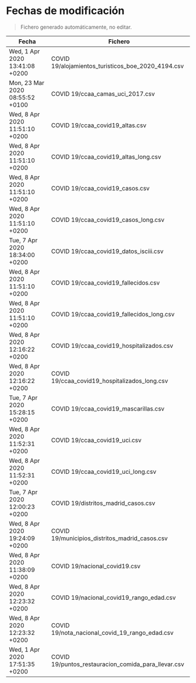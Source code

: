 # Fechas de modificación

> Fichero generado automáticamente, no editar.

| Fecha                           | Fichero                  |
|---------------------------------|--------------------------|
| Wed, 1 Apr 2020 13:41:08 +0200  | COVID 19/alojamientos_turisticos_boe_2020_4194.csv |
| Mon, 23 Mar 2020 08:55:52 +0100  | COVID 19/ccaa_camas_uci_2017.csv |
| Wed, 8 Apr 2020 11:51:10 +0200  | COVID 19/ccaa_covid19_altas.csv |
| Wed, 8 Apr 2020 11:51:10 +0200  | COVID 19/ccaa_covid19_altas_long.csv |
| Wed, 8 Apr 2020 11:51:10 +0200  | COVID 19/ccaa_covid19_casos.csv |
| Wed, 8 Apr 2020 11:51:10 +0200  | COVID 19/ccaa_covid19_casos_long.csv |
| Tue, 7 Apr 2020 18:34:00 +0200  | COVID 19/ccaa_covid19_datos_isciii.csv |
| Wed, 8 Apr 2020 11:51:10 +0200  | COVID 19/ccaa_covid19_fallecidos.csv |
| Wed, 8 Apr 2020 11:51:10 +0200  | COVID 19/ccaa_covid19_fallecidos_long.csv |
| Wed, 8 Apr 2020 12:16:22 +0200  | COVID 19/ccaa_covid19_hospitalizados.csv |
| Wed, 8 Apr 2020 12:16:22 +0200  | COVID 19/ccaa_covid19_hospitalizados_long.csv |
| Tue, 7 Apr 2020 15:28:15 +0200  | COVID 19/ccaa_covid19_mascarillas.csv |
| Wed, 8 Apr 2020 11:52:31 +0200  | COVID 19/ccaa_covid19_uci.csv |
| Wed, 8 Apr 2020 11:52:31 +0200  | COVID 19/ccaa_covid19_uci_long.csv |
| Tue, 7 Apr 2020 12:00:23 +0200  | COVID 19/distritos_madrid_casos.csv |
| Wed, 8 Apr 2020 19:24:09 +0200  | COVID 19/municipios_distritos_madrid_casos.csv |
| Wed, 8 Apr 2020 11:38:09 +0200  | COVID 19/nacional_covid19.csv |
| Wed, 8 Apr 2020 12:23:32 +0200  | COVID 19/nacional_covid19_rango_edad.csv |
| Wed, 8 Apr 2020 12:23:32 +0200  | COVID 19/nota_nacional_covid_19_rango_edad.csv |
| Wed, 1 Apr 2020 17:51:35 +0200  | COVID 19/puntos_restauracion_comida_para_llevar.csv |
